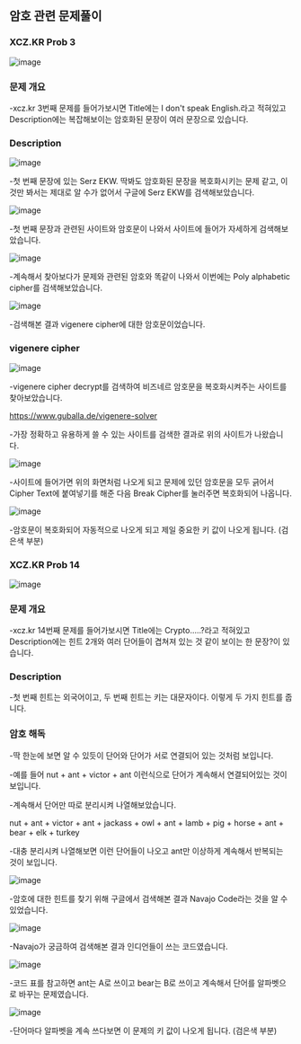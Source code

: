 ## 암호 관련 문제풀이

### XCZ.KR Prob 3

![image](https://user-images.githubusercontent.com/40850499/43046275-5b2d4a72-8e01-11e8-8db7-0d28f60b0b75.png) 

### 문제 개요

-xcz.kr 3번째 문제를 들어가보시면 Title에는 I don't speak English.라고 적혀있고 Description에는 복잡해보이는 암호화된 문장이 여러 문장으로 있습니다.

### Description

![image](https://user-images.githubusercontent.com/40850499/43046282-7e7c8e7a-8e01-11e8-80e9-d4ef6379833a.png) 

-첫 번째 문장에 있는 Serz EKW. 딱봐도 암호화된 문장을 복호화시키는 문제 같고, 이것만 봐서는 제대로 알 수가 없어서 구글에 Serz EKW를 검색해보았습니다.

![image](https://user-images.githubusercontent.com/40850499/43046290-9a991d76-8e01-11e8-8da0-575ed1c31057.png) 

-첫 번째 문장과 관련된 사이트와 암호문이 나와서 사이트에 들어가 자세하게 검색해보았습니다.

![image](https://user-images.githubusercontent.com/40850499/43046294-b239372c-8e01-11e8-973e-abb041e8011c.png) 

-계속해서 찾아보다가 문제와 관련된 암호와 똑같이 나와서 이번에는 Poly alphabetic cipher를 검색해보았습니다.

![image](https://user-images.githubusercontent.com/40850499/43046301-d3664494-8e01-11e8-9c55-be5eadd86421.png) 

-검색해본 결과 vigenere cipher에 대한 암호문이었습니다. 

### vigenere cipher

![image](https://user-images.githubusercontent.com/40850499/43046306-ec4244a4-8e01-11e8-8a28-4c123332c8a3.png) 

-vigenere cipher decrypt를 검색하여 비즈네르 암호문을 복호화시켜주는 사이트를 찾아보았습니다.

https://www.guballa.de/vigenere-solver

-가장 정확하고 유용하게 쓸 수 있는 사이트를 검색한 결과로 위의 사이트가 나왔습니다.

![image](https://user-images.githubusercontent.com/40850499/43046310-04d1240e-8e02-11e8-9f62-42579e1ae7cc.png) 

-사이트에 들어가면 위의 화면처럼 나오게 되고 문제에 있던 암호문을 모두 긁어서 Cipher Text에 붙여넣기를 해준 다음 Break Cipher를 눌러주면 복호화되어 나옵니다.

![image](https://user-images.githubusercontent.com/40850499/43046319-1d979ff4-8e02-11e8-8e76-591f0960032a.png) 

-암호문이 복호화되어 자동적으로 나오게 되고 제일 중요한 키 값이 나오게 됩니다. (검은색 부분)



### XCZ.KR Prob 14

![image](https://user-images.githubusercontent.com/40850499/43046324-37e4eb64-8e02-11e8-981f-5abfbe955915.png) 

### 문제 개요

-xcz.kr 14번째 문제를 들어가보시면 Title에는 Crypto.....?라고 적혀있고 Description에는 힌트 2개와 여러 단어들이 겹쳐져 있는 것 같이 보이는 한 문장?이 있습니다.

### Description

-첫 번째 힌트는 외국어이고, 두 번째 힌트는 키는 대문자이다. 이렇게 두 가지 힌트를 줍니다.

### 암호 해독

-딱 한눈에 보면 알 수 있듯이 단어와 단어가 서로 연결되어 있는 것처럼 보입니다.

-예를 들어 nut + ant + victor + ant 이런식으로 단어가 계속해서 연결되어있는 것이 보입니다.

-계속해서 단어만 따로 분리시켜 나열해보았습니다.

nut + ant + victor + ant + jackass + owl + ant + lamb + pig + horse + ant + bear + elk + turkey

-대충 분리시켜 나열해보면 이런 단어들이 나오고 ant만 이상하게 계속해서 반복되는 것이 보입니다.

![image](https://user-images.githubusercontent.com/40850499/43046336-4f3b5e88-8e02-11e8-9c05-f485035d505e.png) 

-암호에 대한 힌트를 찾기 위해 구글에서 검색해본 결과 Navajo Code라는 것을 알 수 있었습니다.

![image](https://user-images.githubusercontent.com/40850499/43046346-69b1372e-8e02-11e8-8e27-119a237e016f.png) 

-Navajo가 궁금하여 검색해본 결과 인디언들이 쓰는 코드였습니다.

![image](https://user-images.githubusercontent.com/40850499/43046358-866514c6-8e02-11e8-9342-f93caf8af11f.png) 

-코드 표를 참고하면 ant는 A로 쓰이고 bear는 B로 쓰이고 계속해서 단어를 알파벳으로 바꾸는 문제였습니다.

![image](https://user-images.githubusercontent.com/40850499/43046361-9cf4e4e6-8e02-11e8-86d9-7fdf1bce1d7c.png) 

-단어마다 알파벳을 계속 쓰다보면 이 문제의 키 값이 나오게 됩니다. (검은색 부분)


